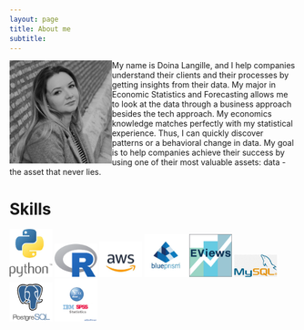 ```yaml
---
layout: page
title: About me
subtitle: 
---
```


<img align="left" src="/img/IMG_1604.JPG" width="180">
<!-- ![alt text](img/IMG_1604.JPG "Doina Langille") -->
My name is Doina Langille, and I help companies understand their clients and their processes by getting insights from their data. My major in Economic Statistics and Forecasting allows me to look at the data through a business approach besides the tech approach. My economics knowledge matches perfectly with my statistical experience. Thus, I can quickly discover patterns or a behavioral change in data. My goal is to help companies achieve their success by using one of their most valuable assets: data - the asset that never lies. 

# Skills

<p float="left">
  <img src="/img/skills/py.jpg" width="75" />
  <img src="/img/skills/R.png" width="75" /> 
  <img src="/img/skills/aws.jpg" width="75" />
  <img src="/img/skills/blueprism.jpg" width="75" />
  <img src="/img/skills/eviews.png" width="75" />
  <img src="/img/skills/my_sql.png" width="75" />
  <img src="/img/skills/postgres.png" width="75" />
  <img src="/img/skills/spss.png" width="75" />
</p>
